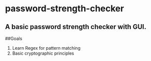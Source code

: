 # password-strength-checker
A basic password strength checker with GUI.
---
##Goals
1. Learn Regex for pattern matching
2. Basic cryptographic principles 
